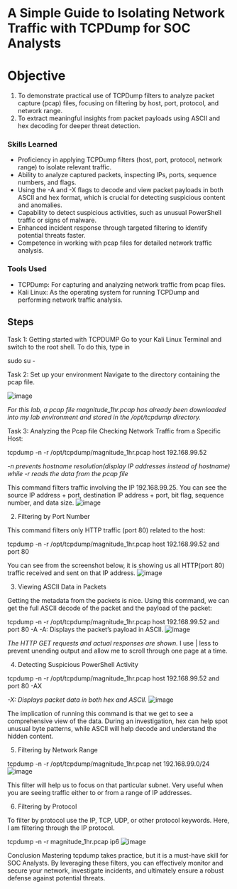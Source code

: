 # A Simple Guide to Isolating Network Traffic with TCPDump for SOC Analysts

# Objective

1. To demonstrate practical use of TCPDump filters to analyze packet capture (pcap) files, focusing on filtering by host, port, protocol, and network range.
2. To extract meaningful insights from packet payloads using ASCII and hex decoding for deeper threat detection.

### Skills Learned

- Proficiency in applying TCPDump filters (host, port, protocol, network range) to isolate relevant traffic.
- Ability to analyze captured packets, inspecting IPs, ports, sequence numbers, and flags.
- Using the -A and -X flags to decode and view packet payloads in both ASCII and hex format, which is crucial for detecting suspicious content and anomalies.
- Capability to detect suspicious activities, such as unusual PowerShell traffic or signs of malware.
- Enhanced incident response through targeted filtering to identify potential threats faster.
- Competence in working with pcap files for detailed network traffic analysis.


### Tools Used

- TCPDump: For capturing and analyzing network traffic from pcap files.
- Kali Linux: As the operating system for running TCPDump and performing network traffic analysis.

## Steps
Task 1: Getting started with TCPDUMP
Go to your Kali Linux Terminal and switch to the root shell. To do this, type in

sudo su -

Task 2: Set up your environment
Navigate to the directory containing the pcap file.

![image](https://github.com/user-attachments/assets/4bd83526-65fe-47ac-9040-f60f81430b37)

*For this lab, a pcap file magnitude_1hr.pcap has already been downloaded into my lab environment and stored in the /opt/tcpdump directory.*



Task 3: Analyzing the Pcap file
Checking Network Traffic from a Specific Host:

tcpdump -n -r /opt/tcpdump/magnitude_1hr.pcap host 192.168.99.52

*-n prevents hostname resolution(display IP addresses instead of hostname) while -r reads the data from the pcap file*

This command filters traffic involving the IP 192.168.99.25. You can see the source IP address + port, destination IP address + port, bit flag, sequence number, and data size.
![image](https://github.com/user-attachments/assets/e9a09e4c-2466-45c7-8f80-215d3a40edd0)


2. Filtering by Port Number

This command filters only HTTP traffic (port 80) related to the host:

tcpdump -n -r /opt/tcpdump/magnitude_1hr.pcap host 192.168.99.52 and port 80

You can see from the screenshot below, it is showing us all HTTP(port 80) traffic received and sent on that IP address.
![image](https://github.com/user-attachments/assets/f8a1b349-86c8-4b8b-b55b-56afcba77b95)


3. Viewing ASCII Data in Packets

Getting the metadata from the packets is nice. Using this command, we can get the full ASCII decode of the packet and the payload of the packet:

tcpdump -n -r /opt/tcpdump/magnitude_1hr.pcap host 192.168.99.52 and port 80 -A
-A: Displays the packet’s payload in ASCII.
![image](https://github.com/user-attachments/assets/dbe8eba0-f7a0-47b0-8161-d2716842f01d)

*The HTTP GET requests and actual responses are shown.*
I use | less to prevent unending output and allow me to scroll through one page at a time.

4. Detecting Suspicious PowerShell Activity

tcpdump -n -r /opt/tcpdump/magnitude_1hr.pcap host 192.168.99.52 and port 80 -AX

*-X: Displays packet data in both hex and ASCII.*
![image](https://github.com/user-attachments/assets/5dfcf437-3fa6-4123-9cd5-d8680437794b)


The implication of running this command is that we get to see a comprehensive view of the data. During an investigation, hex can help spot unusual byte patterns, while ASCII will help decode and understand the hidden content.

5. Filtering by Network Range

tcpdump -n -r /opt/tcpdump/magnitude_1hr.pcap net 192.168.99.0/24
![image](https://github.com/user-attachments/assets/82da3365-cae7-4f62-9b9a-8fbdfc6d5919)

This filter will help us to focus on that particular subnet. Very useful when you are seeing traffic either to or from a range of IP addresses.


6. Filtering by Protocol

To filter by protocol use the IP, TCP, UDP, or other protocol keywords. Here, I am filtering through the IP protocol.

tcpdump -n -r magnitude_1hr.pcap ip6
![image](https://github.com/user-attachments/assets/c6561288-c602-42e5-9104-adce17d11a63)


Conclusion
Mastering tcpdump takes practice, but it is a must-have skill for SOC Analysts. By leveraging these filters, you can effectively monitor and secure your network, investigate incidents, and ultimately ensure a robust defense against potential threats.
